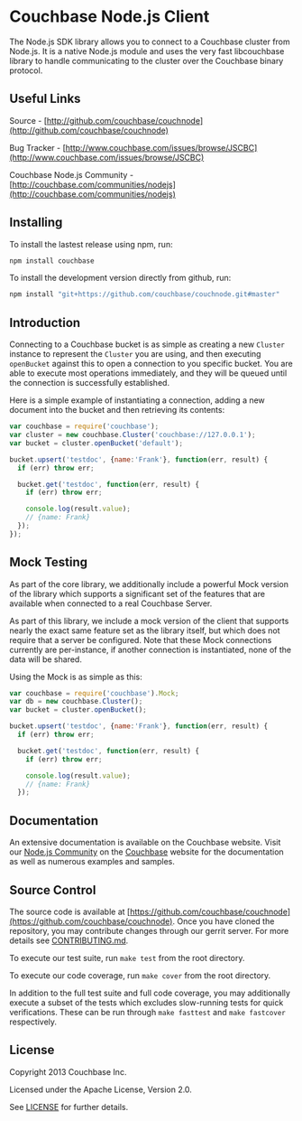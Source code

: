 # Couchbase Node.js Client

The Node.js SDK library allows you to connect to a Couchbase cluster from 
Node.js. It is a native Node.js module and uses the very fast libcouchbase 
library to handle communicating to the cluster over the Couchbase binary
protocol.


## Useful Links

Source - [http://github.com/couchbase/couchnode](http://github.com/couchbase/couchnode)

Bug Tracker - [http://www.couchbase.com/issues/browse/JSCBC](http://www.couchbase.com/issues/browse/JSCBC)

Couchbase Node.js Community - [http://couchbase.com/communities/nodejs](http://couchbase.com/communities/nodejs)


## Installing

To install the lastest release using npm, run:
```bash
npm install couchbase
```

To install the development version directly from github, run:
```bash
npm install "git+https://github.com/couchbase/couchnode.git#master"
```


## Introduction

Connecting to a Couchbase bucket is as simple as creating a new `Cluster` 
instance to represent the `Cluster` you are using, and then executing
`openBucket` against this to open a connection to you specific bucket.  You
are able to execute most operations immediately, and they will be queued
until the connection is successfully established.

Here is a simple example of instantiating a connection, adding a new document
into the bucket and then retrieving its contents:

```javascript
var couchbase = require('couchbase');
var cluster = new couchbase.Cluster('couchbase://127.0.0.1');
var bucket = cluster.openBucket('default');

bucket.upsert('testdoc', {name:'Frank'}, function(err, result) {
  if (err) throw err;

  bucket.get('testdoc', function(err, result) {
    if (err) throw err;

    console.log(result.value);
    // {name: Frank}
  });
});
```


## Mock Testing

As part of the core library, we additionally include a powerful Mock version
of the library which supports a significant set of the features that are
available when connected to a real Couchbase Server.

As part of this library, we include a mock version of the client that supports
nearly the exact same feature set as the library itself, but which does not
require that a server be configured.  Note that these Mock connections currently
are per-instance, if another connection is instantiated, none of the data will
be shared.

Using the Mock is as simple as this:
```javascript
var couchbase = require('couchbase').Mock;
var db = new couchbase.Cluster();
var bucket = cluster.openBucket();

bucket.upsert('testdoc', {name:'Frank'}, function(err, result) {
  if (err) throw err;

  bucket.get('testdoc', function(err, result) {
    if (err) throw err;

    console.log(result.value);
    // {name: Frank}
  });
```


## Documentation

An extensive documentation is available on the Couchbase website.  Visit our
[Node.js Community](http://couchbase.com/communities/nodejs) on
the [Couchbase](http://couchbase.com) website for the documentation as well as
numerous examples and samples.


## Source Control

The source code is available at
[https://github.com/couchbase/couchnode](https://github.com/couchbase/couchnode).
Once you have cloned the repository, you may contribute changes through our
gerrit server.  For more details see
[CONTRIBUTING.md](https://github.com/couchbase/couchnode/blob/master/CONTRIBUTING.md).

To execute our test suite, run `make test` from the root directory.

To execute our code coverage, run `make cover` from the root directory.

In addition to the full test suite and full code coverage, you may additionally
execute a subset of the tests which excludes slow-running tests for quick
verifications.  These can be run through `make fasttest` and `make fastcover`
respectively.

## License
Copyright 2013 Couchbase Inc.

Licensed under the Apache License, Version 2.0.

See
[LICENSE](https://github.com/couchbase/couchnode/blob/master/LICENSE)
for further details.
